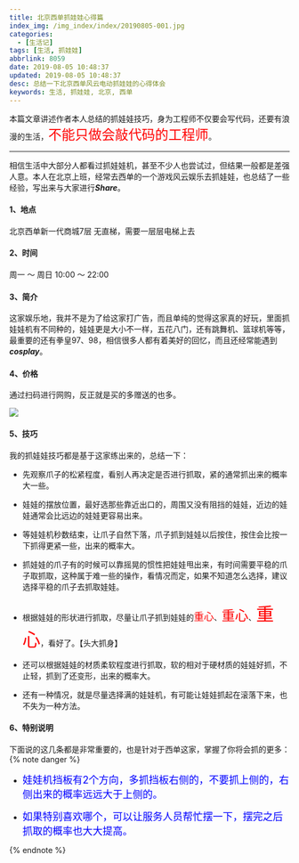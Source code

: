 ```yaml
---
title: 北京西单抓娃娃心得篇
index_img: /img_index/index/20190805-001.jpg
categories:
  - [生活记]
tags: [生活, 抓娃娃]
abbrlink: 8059
date: 2019-08-05 10:48:37
updated: 2019-08-05 10:48:37
desc: 总结一下北京西单风云电动抓娃娃的心得体会
keywords: 生活, 抓娃娃, 北京, 西单
---
```



本篇文章讲述作者本人总结的抓娃娃技巧，身为工程师不仅要会写代码，还要有浪漫的生活，<font color='red' size=5.0>不能只做会敲代码的工程师</font>。

<!--more-->
<hr />

相信生活中大部分人都看过抓娃娃机，甚至不少人也尝试过，但结果一般都是差强人意。本人在北京上班，经常去西单的一个游戏风云娱乐去抓娃娃，也总结了一些经验，写出来与大家进行***Share***。

#### 1、地点

北京西单新一代商城7层
无直梯，需要一层层电梯上去

#### 2、时间

周一 ～ 周日
10:00 ～ 22:00

#### 3、简介

这家娱乐地，我并不是为了给这家打广告，而且单纯的觉得这家真的好玩，里面抓娃娃机有不同种的，娃娃更是大小不一样，五花八门，还有跳舞机、篮球机等等，最重要的还有拳皇97、98，相信很多人都有着美好的回忆，而且还经常能遇到***cosplay***。

#### 4、价格

通过扫码进行网购，反正就是买的多赠送的也多。

![](jiage.png)

#### 5、技巧

我的抓娃娃技巧都是基于这家练出来的，总结一下：

- 先观察爪子的松紧程度，看别人再决定是否进行抓取，紧的通常抓出来的概率大一些。

- 娃娃的摆放位置，最好选那些靠近出口的，周围又没有阻挡的娃娃，近边的娃娃通常会比远边的娃娃更容易出来。

- 等娃娃机秒数结束，让爪子自然下落，爪子抓到娃娃以后按住，按住会比按一下抓得更紧一些，出来的概率大。

- 抓娃娃的爪子有的时候可以靠摇晃的惯性把娃娃甩出来，有时间需要平稳的爪子取抓取，这种属于难一些的操作，看情况而定，如果不知道怎么选择，建议选择平稳的爪子去抓取娃娃。

- 根据娃娃的形状进行抓取，尽量让爪子抓到娃娃的<font color='red' size=4.0>重心</font>、<font color='red' size=5>重心</font>、<font color='red' size=6.0>重心</font>，看好了。【头大抓身】

- 还可以根据娃娃的材质柔软程度进行抓取，软的相对于硬材质的娃娃好抓，不止轻，抓到了还变形，出来的概率大。

- 还有一种情况，就是尽量选择满的娃娃机，有可能让娃娃抓起在滚落下来，也不失为一种方法。


#### 6、特别说明

下面说的这几条都是非常重要的，也是针对于西单这家，掌握了你将会抓的更多：
{% note danger %}

- <font color='blue' size=4.2>娃娃机挡板有2个方向，多抓挡板右侧的，不要抓上侧的，右侧出来的概率远远大于上侧的。</font>

- <font color='blue' size=4.2>如果特别喜欢哪个，可以让服务人员帮忙摆一下，摆完之后抓取的概率也大大提高。</font>

{% endnote %}

